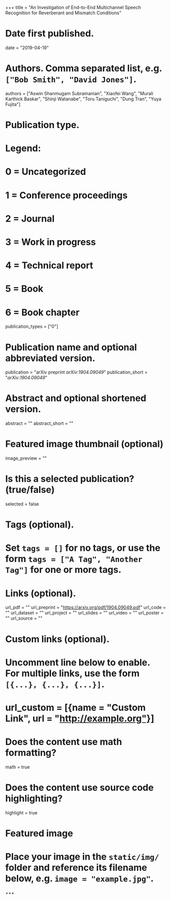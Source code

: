+++
title = "An Investigation of End-to-End Multichannel Speech Recognition for Reverberant and Mismatch Conditions"

# Date first published.
date = "2019-04-19"

# Authors. Comma separated list, e.g. `["Bob Smith", "David Jones"]`.
authors = ["Aswin Shanmugam Subramanian", "Xiaofei Wang", "Murali Karthick Baskar", "Shinji Watanabe", "Toru Taniguchi", "Dung Tran", "Yuya Fujita"]

# Publication type.
# Legend:
# 0 = Uncategorized
# 1 = Conference proceedings
# 2 = Journal
# 3 = Work in progress
# 4 = Technical report
# 5 = Book
# 6 = Book chapter
publication_types = ["0"]

# Publication name and optional abbreviated version.
publication = "arXiv preprint *arXiv:1904.09049*"
publication_short = "*arXiv:1904.09049*"

# Abstract and optional shortened version.
abstract = ""
abstract_short = ""

# Featured image thumbnail (optional)
image_preview = ""

# Is this a selected publication? (true/false)
selected = false

# Tags (optional).
#   Set `tags = []` for no tags, or use the form `tags = ["A Tag", "Another Tag"]` for one or more tags.

# Links (optional).
url_pdf = ""
url_preprint = "https://arxiv.org/pdf/1904.09049.pdf"
url_code = ""
url_dataset = ""
url_project = ""
url_slides = ""
url_video = ""
url_poster = ""
url_source = ""

# Custom links (optional).
#   Uncomment line below to enable. For multiple links, use the form `[{...}, {...}, {...}]`.
# url_custom = [{name = "Custom Link", url = "http://example.org"}]

# Does the content use math formatting?
math = true

# Does the content use source code highlighting?
highlight = true

# Featured image
# Place your image in the `static/img/` folder and reference its filename below, e.g. `image = "example.jpg"`.

+++
